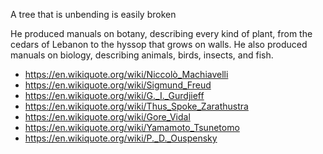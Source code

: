 A tree that is unbending is easily broken

He produced manuals on botany, describing every kind of plant, from the cedars of Lebanon to the hyssop that grows on walls. He also produced manuals on biology, describing animals, birds, insects, and fish.

* https://en.wikiquote.org/wiki/Niccolò_Machiavelli
* https://en.wikiquote.org/wiki/Sigmund_Freud
* https://en.wikiquote.org/wiki/G._I._Gurdjieff
* https://en.wikiquote.org/wiki/Thus_Spoke_Zarathustra
* https://en.wikiquote.org/wiki/Gore_Vidal
* https://en.wikiquote.org/wiki/Yamamoto_Tsunetomo
* https://en.wikiquote.org/wiki/P._D._Ouspensky